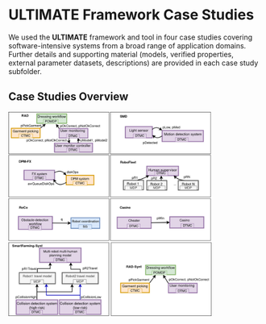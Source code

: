 # ULTIMATE Framework Case Studies

We used the **ULTIMATE** framework and tool in four case studies covering software-intensive systems from a broad range of application domains. Further details and supporting material (models, verified properties, external parameter datasets, descriptions) are provided in each case study subfolder.


## Case Studies Overview


<img src="https://github.com/ULTIMATE-YORK/ULTIMATE/blob/main/case_studies/case_studies.jpg" style="width: 80%;">

<!-- 
<table>
  <tr>
    <td>
      <a href="">
        <img src="https://github.com/user-attachments/assets/9f591933-eb47-4105-8a00-8d449eec4c50" alt="Image 1" width="300">
      </a>
    </td>
    <td>
      <a href="">
        <img src="https://github.com/user-attachments/assets/5c5b817d-97b4-4563-9bfa-9e16dbe0d34e" alt="Image 2" width="300">
      </a>
    </td>
  </tr>
  <tr>
    <td>
      <a href="">
        <img src="https://github.com/user-attachments/assets/8345c45c-76e9-49c0-ae13-a5e182094ed7" alt="Image 3" width="300">
      </a>
    </td>
    <td>
      <!>
      <a href="">
        <img src="https://github.com/user-attachments/assets/2dbf2139-0afa-402f-9332-baac0c43fe13" alt="Image 4" width="300">
      </a>
    </td>
  </tr>
</table>-->
